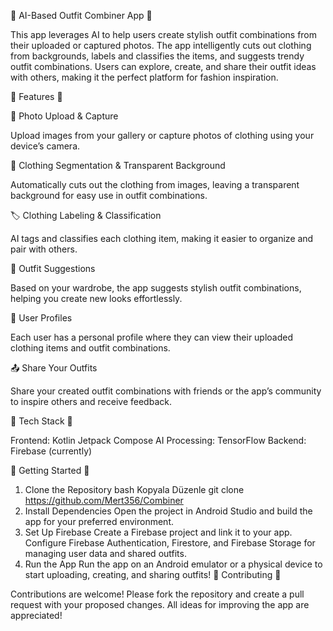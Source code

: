 🌟 AI-Based Outfit Combiner App 🌟

This app leverages AI to help users create stylish outfit combinations from their uploaded or captured photos. The app intelligently cuts out clothing from backgrounds, labels and classifies the items, and suggests trendy outfit combinations. Users can explore, create, and share their outfit ideas with others, making it the perfect platform for fashion inspiration.

🚀 Features 🚀

📸 Photo Upload & Capture

Upload images from your gallery or capture photos of clothing using your device’s camera.

🧥 Clothing Segmentation & Transparent Background

Automatically cuts out the clothing from images, leaving a transparent background for easy use in outfit combinations.

🏷️ Clothing Labeling & Classification

AI tags and classifies each clothing item, making it easier to organize and pair with others.

👗 Outfit Suggestions

Based on your wardrobe, the app suggests stylish outfit combinations, helping you create new looks effortlessly.

👤 User Profiles

Each user has a personal profile where they can view their uploaded clothing items and outfit combinations.

📤 Share Your Outfits

Share your created outfit combinations with friends or the app’s community to inspire others and receive feedback.

🔧 Tech Stack 🔧

Frontend: Kotlin Jetpack Compose
AI Processing: TensorFlow
Backend: Firebase (currently)

🏁 Getting Started 🏁

1. Clone the Repository
bash
Kopyala
Düzenle
git clone https://github.com/Mert356/Combiner
2. Install Dependencies
Open the project in Android Studio and build the app for your preferred environment.
3. Set Up Firebase
Create a Firebase project and link it to your app.
Configure Firebase Authentication, Firestore, and Firebase Storage for managing user data and shared outfits.
4. Run the App
Run the app on an Android emulator or a physical device to start uploading, creating, and sharing outfits!
🤝 Contributing 🤝

Contributions are welcome! Please fork the repository and create a pull request with your proposed changes. All ideas for improving the app are appreciated!
